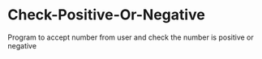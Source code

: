 # Check-Positive-Or-Negative
Program to accept number from user and check the number is positive or negative
